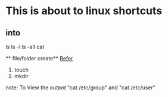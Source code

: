 # This is about to linux shortcuts
 ## into
  ls
  ls -l
  ls -all
  cat <filename>
  
  ** file/folder create** [Refer](https://www.markdownguide.org/cheat-sheet/)
   1. touch
   2. mkdir

note: To View the *outpot* "cat /etc/group" and "cat /etc/user"